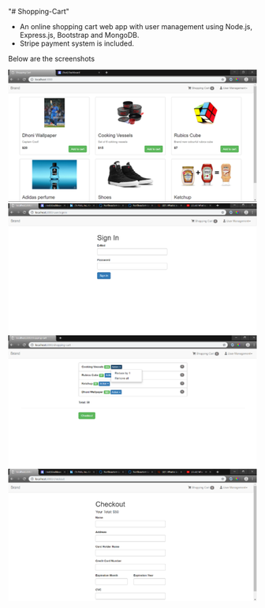 "# Shopping-Cart" 

- An online shopping cart web app with user management using Node.js, Express.js, Bootstrap and MongoDB.
- Stripe payment system is included.

Below are the screenshots

<img src="screenshots/home.png"/>

<img src="screenshots/signin.png"/>

<img src="screenshots/cart.png"/>

<img src="screenshots/checkout.png"/>
